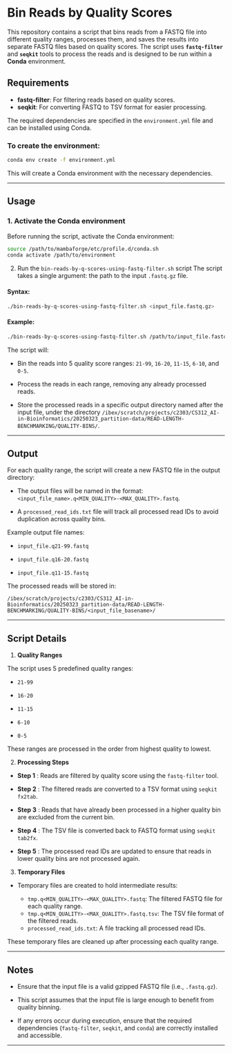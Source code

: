 # Bin Reads by Quality Scores

This repository contains a script that bins reads from a FASTQ file into different quality ranges, processes them, and saves the results into separate FASTQ files based on quality scores. The script uses **`fastq-filter`** and **`seqkit`** tools to process the reads and is designed to be run within a **Conda** environment.

## Requirements

- **fastq-filter**: For filtering reads based on quality scores.
- **seqkit**: For converting FASTQ to TSV format for easier processing.

The required dependencies are specified in the `environment.yml` file and can be installed using Conda.

### To create the environment:

```bash
conda env create -f environment.yml
```

This will create a Conda environment with the necessary dependencies.

---

## Usage

### 1. Activate the Conda environment

Before running the script, activate the Conda environment:

```bash
source /path/to/mambaforge/etc/profile.d/conda.sh
conda activate /path/to/environment
```

2. Run the `bin-reads-by-q-scores-using-fastq-filter.sh` script
   The script takes a single argument: the path to the input `.fastq.gz` file.

#### Syntax:

```bash
./bin-reads-by-q-scores-using-fastq-filter.sh <input_file.fastq.gz>
```

#### Example:

```bash
./bin-reads-by-q-scores-using-fastq-filter.sh /path/to/input_file.fastq.gz
```

The script will:

- Bin the reads into 5 quality score ranges: `21-99`, `16-20`, `11-15`, `6-10`, and `0-5`.

- Process the reads in each range, removing any already processed reads.

- Store the processed reads in a specific output directory named after the input file, under the directory `/ibex/scratch/projects/c2303/CS312_AI-in-Bioinformatics/20250323_partition-data/READ-LENGTH-BENCHMARKING/QUALITY-BINS/`.

---

## Output

For each quality range, the script will create a new FASTQ file in the output directory:

- The output files will be named in the format: `<input_file_name>.q<MIN_QUALITY>-<MAX_QUALITY>.fastq`.

- A `processed_read_ids.txt` file will track all processed read IDs to avoid duplication across quality bins.

Example output file names:

- `input_file.q21-99.fastq`

- `input_file.q16-20.fastq`

- `input_file.q11-15.fastq`

The processed reads will be stored in:

```
/ibex/scratch/projects/c2303/CS312_AI-in-Bioinformatics/20250323_partition-data/READ-LENGTH-BENCHMARKING/QUALITY-BINS/<input_file_basename>/
```

---

## Script Details

1. **Quality Ranges**

The script uses 5 predefined quality ranges:

- `21-99`

- `16-20`

- `11-15`

- `6-10`

- `0-5`

These ranges are processed in the order from highest quality to lowest.

2. **Processing Steps**

- **Step 1** : Reads are filtered by quality score using the `fastq-filter` tool.

- **Step 2** : The filtered reads are converted to a TSV format using `seqkit fx2tab`.

- **Step 3** : Reads that have already been processed in a higher quality bin are excluded from the current bin.

- **Step 4** : The TSV file is converted back to FASTQ format using `seqkit tab2fx`.

- **Step 5** : The processed read IDs are updated to ensure that reads in lower quality bins are not processed again.

3. **Temporary Files**

- Temporary files are created to hold intermediate results:

  - `tmp.q<MIN_QUALITY>-<MAX_QUALITY>.fastq`: The filtered FASTQ file for each quality range.
  - `tmp.q<MIN_QUALITY>-<MAX_QUALITY>.fastq.tsv`: The TSV file format of the filtered reads.
  - `processed_read_ids.txt`: A file tracking all processed read IDs.

These temporary files are cleaned up after processing each quality range.

---

## Notes

- Ensure that the input file is a valid gzipped FASTQ file (i.e., `.fastq.gz`).

- This script assumes that the input file is large enough to benefit from quality binning.

- If any errors occur during execution, ensure that the required dependencies (`fastq-filter`, `seqkit`, and `conda`) are correctly installed and accessible.

---

